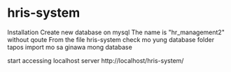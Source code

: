 # hris-system


Installation
Create new database on mysql
The name is "hr_management2" without qoute
From the file hris-system check mo yung database folder tapos import mo sa ginawa mong database

start accessing localhost server http://localhost/hris-system/
